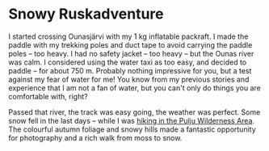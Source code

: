 # Snowy Ruskadventure 

I started crossing Ounasjärvi with my 1 kg inflatable packraft. I made the paddle with my trekking poles and duct tape to avoid carrying the paddle poles – too heavy. I had no safety jacket – too heavy – but the Ounas river was calm. I considered using the water taxi as too easy, and decided to paddle – for about 750 m. Probably nothing impressive for you, but a test against my fear of water for me! You know from my previous stories and experience that I am not a fan of water, but you can't only do things you are comfortable with, right?

Passed that river, the track was easy going, the weather was perfect. Some snow fell in the last days – while I was [hiking in the Pulju Wilderness Area](story:Ruskadventure). The colourful autumn foliage and snowy hills made a fantastic opportunity for photography and a rich walk from moss to snow. 
